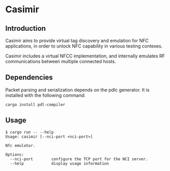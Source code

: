 # Casimir

## Introduction

Casimir aims to provide virtual tag discovery and emulation for NFC
applications, in order to unlock NFC capability in various testing
contexes.

Casimir includes a virtual NFCC implementation, and internally emulates
RF communications between multiple connected hosts.

## Dependencies

Packet parsing and serialization depends on the pdlc generator.
It is installed with the following command:

```
cargo install pdl-compiler
```

## Usage

```
$ cargo run -- --help
Usage: casimir [--nci-port <nci-port>]

Nfc emulator.

Options:
  --nci-port        configure the TCP port for the NCI server.
  --help            display usage information
```
